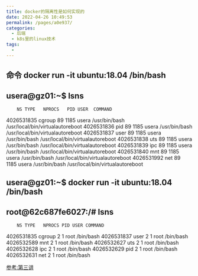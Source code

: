 ```yaml
---
title: docker的隔离性是如何实现的
date: 2022-04-26 10:49:53
permalink: /pages/a0e937/
categories:
  - 后端
  - k8s里的linux技术
tags:
  - 
---
```





## 命令 docker run -it ubuntu:18.04 /bin/bash



## usera@gz01:~$ lsns
        NS TYPE   NPROCS   PID USER  COMMAND
4026531835 cgroup     89  1185 usera /usr/bin/bash /usr/local/bin/virtualautoreboot
4026531836 pid        89  1185 usera /usr/bin/bash /usr/local/bin/virtualautoreboot
4026531837 user       89  1185 usera /usr/bin/bash /usr/local/bin/virtualautoreboot
4026531838 uts        89  1185 usera /usr/bin/bash /usr/local/bin/virtualautoreboot
4026531839 ipc        89  1185 usera /usr/bin/bash /usr/local/bin/virtualautoreboot
4026531840 mnt        89  1185 usera /usr/bin/bash /usr/local/bin/virtualautoreboot
4026531992 net        89  1185 usera /usr/bin/bash /usr/local/bin/virtualautoreboot

## usera@gz01:~$ docker run -it ubuntu:18.04 /bin/bash

## root@62c687fe6027:/# lsns
        NS TYPE   NPROCS PID USER COMMAND
4026531835 cgroup      2   1 root /bin/bash
4026531837 user        2   1 root /bin/bash
4026532589 mnt         2   1 root /bin/bash
4026532627 uts         2   1 root /bin/bash
4026532628 ipc         2   1 root /bin/bash
4026532629 pid         2   1 root /bin/bash
4026532631 net         2   1 root /bin/bash



[参考:第三讲](https://www.bilibili.com/video/BV1qF411e77r?p=1&share_medium=android&share_plat=android&share_session_id=79a8d06d-a14c-44d4-ac57-b898bcb49578&share_source=WEIXIN&share_tag=s_i&timestamp=1650938826&unique_k=wu5hepn)





